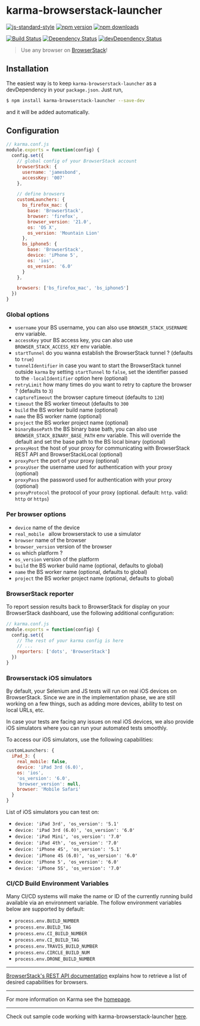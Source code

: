 # karma-browserstack-launcher

[![js-standard-style](https://img.shields.io/badge/code%20style-standard-brightgreen.svg?style=flat-square)](https://github.com/karma-runner/karma-browserstack-launcher)
 [![npm version](https://img.shields.io/npm/v/karma-browserstack-launcher.svg?style=flat-square)](https://www.npmjs.com/package/karma-browserstack-launcher) [![npm downloads](https://img.shields.io/npm/dm/karma-browserstack-launcher.svg?style=flat-square)](https://www.npmjs.com/package/karma-browserstack-launcher)

[![Build Status](https://img.shields.io/travis/karma-runner/karma-browserstack-launcher/master.svg?style=flat-square)](https://travis-ci.org/karma-runner/karma-browserstack-launcher) [![Dependency Status](https://img.shields.io/david/karma-runner/karma-browserstack-launcher.svg?style=flat-square)](https://david-dm.org/karma-runner/karma-browserstack-launcher) [![devDependency Status](https://img.shields.io/david/dev/karma-runner/karma-browserstack-launcher.svg?style=flat-square)](https://david-dm.org/karma-runner/karma-browserstack-launcher#info=devDependencies)

> Use any browser on [BrowserStack](https://www.browserstack.com/)!


## Installation

The easiest way is to keep `karma-browserstack-launcher` as a devDependency in your `package.json`. Just run,

```bash
$ npm install karma-browserstack-launcher --save-dev
```

and it will be added automatically.


## Configuration

```js
// karma.conf.js
module.exports = function(config) {
  config.set({
    // global config of your BrowserStack account
    browserStack: {
      username: 'jamesbond',
      accessKey: '007'
    },

    // define browsers
    customLaunchers: {
      bs_firefox_mac: {
        base: 'BrowserStack',
        browser: 'firefox',
        browser_version: '21.0',
        os: 'OS X',
        os_version: 'Mountain Lion'
      },
      bs_iphone5: {
        base: 'BrowserStack',
        device: 'iPhone 5',
        os: 'ios',
        os_version: '6.0'
      }
    },

    browsers: ['bs_firefox_mac', 'bs_iphone5']
  })
}
```

### Global options

- `username` your BS username, you can also use `BROWSER_STACK_USERNAME` env variable.
- `accessKey` your BS access key, you can also use `BROWSER_STACK_ACCESS_KEY` env variable.
- `startTunnel` do you wanna establish the BrowserStack tunnel ? (defaults to `true`)
- `tunnelIdentifier` in case you want to start the BrowserStack tunnel outside `karma` by setting `startTunnel` to `false`, set the identifier passed to the `-localIdentifier` option here (optional)
- `retryLimit` how many times do you want to retry to capture the browser ? (defaults to `3`)
- `captureTimeout` the browser capture timeout (defaults to `120`)
- `timeout` the BS worker timeout (defaults to `300`
- `build` the BS worker build name (optional)
- `name` the BS worker name (optional)
- `project` the BS worker project name (optional)
- `binaryBasePath` the BS binary base bath, you can also use `BROWSER_STACK_BINARY_BASE_PATH` env variable. This will override the default and set the base path to the BS local binary (optional)
- `proxyHost` the host of your proxy for communicating with BrowserStack REST API and BrowserStackLocal (optional)
- `proxyPort` the port of your proxy (optional)
- `proxyUser` the username used for authentication with your proxy (optional)
- `proxyPass` the password used for authentication with your proxy (optional)
- `proxyProtocol` the protocol of your proxy (optional. default: `http`. valid: `http` or `https`)

### Per browser options

- `device` name of the device
- `real_mobile ` allow browserstack to use a simulator
- `browser` name of the browser
- `browser_version` version of the browser
- `os` which platform ?
- `os_version` version of the platform
- `build` the BS worker build name (optional, defaults to global)
- `name` the BS worker name (optional, defaults to global)
- `project` the BS worker project name (optional, defaults to global)

### BrowserStack reporter

To report session results back to BrowserStack for display on your BrowserStack dashboard, use the following additional configuration:

```js
// karma.conf.js
module.exports = function(config) {
  config.set({
    // The rest of your karma config is here
    // ...
    reporters: ['dots', 'BrowserStack']
  })
}
```

### Browserstack iOS simulators

By default, your Selenium and JS tests will run on real iOS devices on BrowserStack. Since we are in the implementation phase, we are still working on a few things, such as adding more devices, ability to test on local URLs, etc.

In case your tests are facing any issues on real iOS devices, we also provide iOS simulators where you can run your automated tests smoothly.

To access our iOS simulators, use the following capabilities:

```js
customLaunchers: {
  iPad_3: {
    real_mobile: false,
    device: 'iPad 3rd (6.0)',
    os: 'ios',
    'os_version': '6.0',
    'browser_version': null,
    browser: 'Mobile Safari'
  }
}
```

List of iOS simulators you can test on:

- `device: 'iPad 3rd', 'os_version': '5.1'`
- `device: 'iPad 3rd (6.0)', 'os_version': '6.0'`
- `device: 'iPad Mini', 'os_version': '7.0'`
- `device: 'iPad 4th', 'os_version': '7.0'`
- `device: 'iPhone 4S', 'os_version': '5.1'`
- `device: 'iPhone 4S (6.0)', 'os_version': '6.0'`
- `device: 'iPhone 5', 'os_version': '6.0'`
- `device: 'iPhone 5S', 'os_version': '7.0'`

### CI/CD Build Environment Variables

Many CI/CD systems will make the name or ID of the currently running build available via an environment variable. The follow environment variables below are supported by default:

* `process.env.BUILD_NUMBER`
* `process.env.BUILD_TAG`
* `process.env.CI_BUILD_NUMBER`
* `process.env.CI_BUILD_TAG`
* `process.env.TRAVIS_BUILD_NUMBER`
* `process.env.CIRCLE_BUILD_NUM`
* `process.env.DRONE_BUILD_NUMBER`

---

[BrowserStack's REST API documentation](https://www.browserstack.com/automate/rest-api#rest-api-browsers)
explains how to retrieve a list of desired capabilities for browsers.

----

For more information on Karma see the [homepage](http://karma-runner.github.io).

----

Check out sample code working with karma-browserstack-launcher [here](https://github.com/browserstack/karma-browserstack-example).
